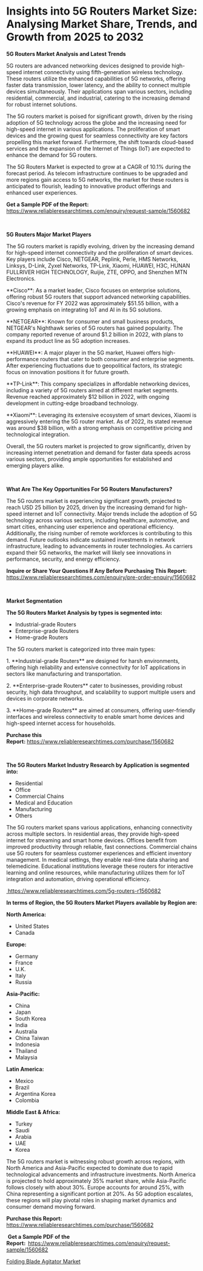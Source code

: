 <p><h1>Insights into 5G Routers Market Size: Analysing Market Share, Trends, and Growth from 2025 to 2032</h1></p><p><strong>5G Routers Market Analysis and Latest Trends</strong></p>
<p><p>5G routers are advanced networking devices designed to provide high-speed internet connectivity using fifth-generation wireless technology. These routers utilize the enhanced capabilities of 5G networks, offering faster data transmission, lower latency, and the ability to connect multiple devices simultaneously. Their applications span various sectors, including residential, commercial, and industrial, catering to the increasing demand for robust internet solutions.</p><p>The 5G routers market is poised for significant growth, driven by the rising adoption of 5G technology across the globe and the increasing need for high-speed internet in various applications. The proliferation of smart devices and the growing quest for seamless connectivity are key factors propelling this market forward. Furthermore, the shift towards cloud-based services and the expansion of the Internet of Things (IoT) are expected to enhance the demand for 5G routers.</p><p>The 5G Routers Market is expected to grow at a CAGR of 10.1% during the forecast period. As telecom infrastructure continues to be upgraded and more regions gain access to 5G networks, the market for these routers is anticipated to flourish, leading to innovative product offerings and enhanced user experiences.</p></p>
<p><strong>Get a Sample PDF of the Report:&nbsp;</strong> <a href="https://www.reliableresearchtimes.com/enquiry/request-sample/1560682?utm_campaign=2669&utm_medium=2&utm_source=Github&utm_content=ia&utm_term=28022025&utm_id=5g-routers">https://www.reliableresearchtimes.com/enquiry/request-sample/1560682</a></p>
<p>&nbsp;</p>
<p><strong>5G Routers Major Market Players</strong></p>
<p><p>The 5G routers market is rapidly evolving, driven by the increasing demand for high-speed internet connectivity and the proliferation of smart devices. Key players include Cisco, NETGEAR, Peplink, Perle, HMS Networks, Linksys, D-Link, Zyxel Networks, TP-Link, Xiaomi, HUAWEI, H3C, HUNAN FULLRIVER HIGH TECHNOLOGY, Ruijie, ZTE, OPPO, and Shenzhen MTN Electronics.</p><p>**Cisco**: As a market leader, Cisco focuses on enterprise solutions, offering robust 5G routers that support advanced networking capabilities. Cisco's revenue for FY 2022 was approximately $51.55 billion, with a growing emphasis on integrating IoT and AI in its 5G solutions.</p><p>**NETGEAR**: Known for consumer and small business products, NETGEAR's Nighthawk series of 5G routers has gained popularity. The company reported revenue of around $1.2 billion in 2022, with plans to expand its product line as 5G adoption increases.</p><p>**HUAWEI**: A major player in the 5G market, Huawei offers high-performance routers that cater to both consumer and enterprise segments. After experiencing fluctuations due to geopolitical factors, its strategic focus on innovation positions it for future growth.</p><p>**TP-Link**: This company specializes in affordable networking devices, including a variety of 5G routers aimed at different market segments. Revenue reached approximately $12 billion in 2022, with ongoing development in cutting-edge broadband technology.</p><p>**Xiaomi**: Leveraging its extensive ecosystem of smart devices, Xiaomi is aggressively entering the 5G router market. As of 2022, its stated revenue was around $38 billion, with a strong emphasis on competitive pricing and technological integration.</p><p>Overall, the 5G routers market is projected to grow significantly, driven by increasing internet penetration and demand for faster data speeds across various sectors, providing ample opportunities for established and emerging players alike.</p></p>
<p>&nbsp;</p>
<p><strong>What Are The Key Opportunities For 5G Routers Manufacturers?</strong></p>
<p><p>The 5G routers market is experiencing significant growth, projected to reach USD 25 billion by 2025, driven by the increasing demand for high-speed internet and IoT connectivity. Major trends include the adoption of 5G technology across various sectors, including healthcare, automotive, and smart cities, enhancing user experience and operational efficiency. Additionally, the rising number of remote workforces is contributing to this demand. Future outlooks indicate sustained investments in network infrastructure, leading to advancements in router technologies. As carriers expand their 5G networks, the market will likely see innovations in performance, security, and energy efficiency.</p></p>
<p><strong>Inquire or Share Your Questions If Any Before Purchasing This Report:</strong> <a href="https://www.reliableresearchtimes.com/enquiry/pre-order-enquiry/1560682?utm_campaign=2669&utm_medium=2&utm_source=Github&utm_content=ia&utm_term=28022025&utm_id=5g-routers">https://www.reliableresearchtimes.com/enquiry/pre-order-enquiry/1560682</a></p>
<p>&nbsp;</p>
<p><strong>Market Segmentation</strong></p>
<p><strong>The 5G Routers Market Analysis by types is segmented into:</strong></p>
<p><ul><li>Industrial-grade Routers</li><li>Enterprise-grade Routers</li><li>Home-grade Routers</li></ul></p>
<p><p>The 5G routers market is categorized into three main types: </p><p>1. **Industrial-grade Routers** are designed for harsh environments, offering high reliability and extensive connectivity for IoT applications in sectors like manufacturing and transportation. </p><p>2. **Enterprise-grade Routers** cater to businesses, providing robust security, high data throughput, and scalability to support multiple users and devices in corporate networks. </p><p>3. **Home-grade Routers** are aimed at consumers, offering user-friendly interfaces and wireless connectivity to enable smart home devices and high-speed internet access for households.</p></p>
<p><strong>Purchase this Report:&nbsp;</strong><a href="https://www.reliableresearchtimes.com/purchase/1560682?utm_campaign=2669&utm_medium=2&utm_source=Github&utm_content=ia&utm_term=28022025&utm_id=5g-routers">https://www.reliableresearchtimes.com/purchase/1560682</a></p>
<p>&nbsp;</p>
<p><strong>The 5G Routers Market Industry Research by Application is segmented into:</strong></p>
<p><ul><li>Residential</li><li>Office</li><li>Commercial Chains</li><li>Medical and Education</li><li>Manufacturing</li><li>Others</li></ul></p>
<p><p>The 5G routers market spans various applications, enhancing connectivity across multiple sectors. In residential areas, they provide high-speed internet for streaming and smart home devices. Offices benefit from improved productivity through reliable, fast connections. Commercial chains use 5G routers for seamless customer experiences and efficient inventory management. In medical settings, they enable real-time data sharing and telemedicine. Educational institutions leverage these routers for interactive learning and online resources, while manufacturing utilizes them for IoT integration and automation, driving operational efficiency.</p></p>
<p><a href="https://www.reliableresearchtimes.com/5g-routers-r1560682?utm_campaign=2669&utm_medium=2&utm_source=Github&utm_content=ia&utm_term=28022025&utm_id=5g-routers">&nbsp;https://www.reliableresearchtimes.com/5g-routers-r1560682</a></p>
<p><strong>In terms of Region, the 5G Routers Market Players available by Region are:</strong></p>
<p>
    <p> <strong> North America: </strong>
        <ul>
            <li>United States</li>
            <li>Canada</li>
        </ul>
        </p> 
    <p> <strong> Europe: </strong>
        <ul>
            <li>Germany</li>
            <li>France</li>
            <li>U.K.</li>
            <li>Italy</li>
            <li>Russia</li>
        </ul>
        </p> 
    <p> <strong> Asia-Pacific: </strong>
        <ul>
            <li>China</li>
            <li>Japan</li>
            <li>South Korea</li>
            <li>India</li>
            <li>Australia</li>
            <li>China Taiwan</li>
            <li>Indonesia</li>
            <li>Thailand</li>
            <li>Malaysia</li>
        </ul>
        </p> 
    <p> <strong> Latin America: </strong>
        <ul>
            <li>Mexico</li>
            <li>Brazil</li>
            <li>Argentina Korea</li>
            <li>Colombia</li>
        </ul>
        </p> 
    <p> <strong> Middle East & Africa: </strong>
        <ul>
            <li>Turkey</li>
            <li>Saudi</li>
            <li>Arabia</li>
            <li>UAE</li>
            <li>Korea</li>
        </ul>
    </p>
    </p>
<p><p>The 5G routers market is witnessing robust growth across regions, with North America and Asia-Pacific expected to dominate due to rapid technological advancements and infrastructure investments. North America is projected to hold approximately 35% market share, while Asia-Pacific follows closely with about 30%. Europe accounts for around 25%, with China representing a significant portion at 20%. As 5G adoption escalates, these regions will play pivotal roles in shaping market dynamics and consumer demand moving forward.</p></p>
<p><strong>Purchase this Report: </strong><a href="https://www.reliableresearchtimes.com/purchase/1560682?utm_campaign=2669&utm_medium=2&utm_source=Github&utm_content=ia&utm_term=28022025&utm_id=5g-routers">https://www.reliableresearchtimes.com/purchase/1560682</a></p>
<p>&nbsp;<strong>Get a Sample PDF of the Report:&nbsp;&nbsp;</strong><a href="https://www.reliableresearchtimes.com/enquiry/request-sample/1560682?utm_campaign=2669&utm_medium=2&utm_source=Github&utm_content=ia&utm_term=28022025&utm_id=5g-routers">https://www.reliableresearchtimes.com/enquiry/request-sample/1560682</a></p>
<p><strong></strong></p>
<p><p><a href="https://github.com/kirstejuvet/Market-Research-Report-List-1/blob/main/folding-blade-agitator-market.md?utm_campaign=2669&utm_medium=2&utm_source=Github&utm_content=ia&utm_term=28022025&utm_id=5g-routers">Folding Blade Agitator Market</a></p></p>